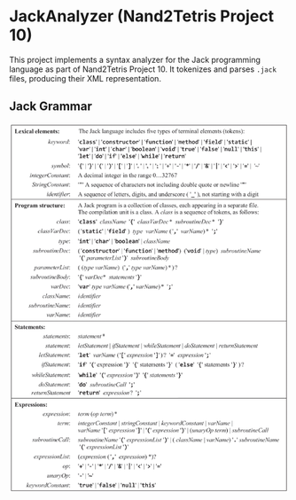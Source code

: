 # JackAnalyzer (Nand2Tetris Project 10)

This project implements a syntax analyzer for the Jack programming language as part of Nand2Tetris Project 10. It tokenizes and parses `.jack` files, producing their XML representation.


## Jack Grammar

![Jack Grammar](jack-grammar.png)
